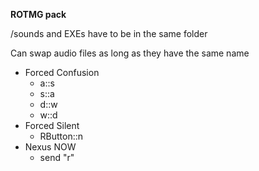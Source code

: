 **ROTMG pack**

/sounds and EXEs have to be in the same folder

Can swap audio files as long as they have the same name

- Forced Confusion
  - a::s
  - s::a
  - d::w
  - w::d
- Forced Silent
  - RButton::n
- Nexus NOW
  - send "r"
